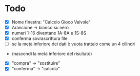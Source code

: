 # Todo
- [x] Nome finestra: "Calcolo Gioco Valvole"
- [x] Arancione -> bianco su nero
- [x] numeri 1-16 diventano 1A-8A e 1S-8S
- [x] conferma sovrascrittura file
- [ ] se la metà inferiore dei dati è vuota trattalo come un 4 cilindri
 - (nascondi la metà inferiore del risultato)
- [x] "compra" -> "sostituire"
- [x] "conferma" -> "calcola"
